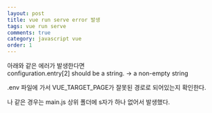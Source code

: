 ```yaml
---
layout: post
title: vue run serve error 발생
tags: vue run serve
comments: true
category: javascript vue
order: 1
---
```


아래와 같은 에러가 발생한다면  
configuration.entry[2] should be a string. -> a non-empty string

.env 파일에 가서 VUE_TARGET_PAGE가 잘못된 경로로 되어있는지 확인한다.

나 같은 경우는 main.js 상위 폴더에 s자가 하나 없어서 발생했다.
